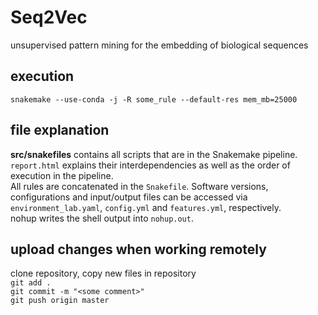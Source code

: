 # Seq2Vec
unsupervised pattern mining for the embedding of biological sequences

## execution ##
`snakemake --use-conda -j -R some_rule --default-res mem_mb=25000`

## file explanation ##
**src/snakefiles** contains all scripts that are in the Snakemake pipeline. `report.html` explains their interdependencies as well as the order of execution in the pipeline.  
All rules are concatenated in the `Snakefile`. Software versions, configurations and input/output files can be accessed via `environment_lab.yaml`, `config.yml` and `features.yml`, respectively.  
nohup writes the shell output into `nohup.out`.

## upload changes when working remotely ##
clone repository, copy new files in repository  
`git add .`  
`git commit -m "<some comment>"`  
`git push origin master`  
